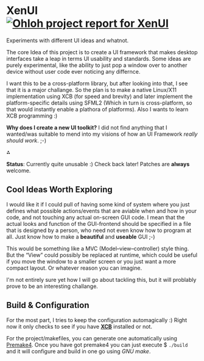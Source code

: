 XenUI [![Ohloh project report for XenUI](https://www.ohloh.net/p/xenui/widgets/project_thin_badge.gif)](https://www.ohloh.net/p/xenui)
=====
Experiments with different UI ideas and whatnot.

The core Idea of this project is to create a UI framework that makes desktop interfaces take a leap in terms UI usability and standards. Some ideas are purely experimental, like the ability to just pop a window over to another device without user code ever noticing any differnce.

I want this to be a cross-platform library, but after looking into that, I see that it is a major challange. So the plan is to make a native Linux/X11 implementation using XCB (for speed and brevity) and later implement the platform-specific details using SFML2 (Which in turn is cross-platform, so that would instantly enable a plathora of platforms). Also I wants to learn XCB programming :)

**Why does I create a new UI toolkit?** I did not find anything that I wanted/was suitable to mend into my visions of how an UI Framework _really should work_. ;-)

⁂

__Status__: Currently quite unusable :) Check back later!
Patches are **always** welcome.

Cool Ideas Worth Exploring
--------------------------
I would like it if I could pull of having some kind of system where you just defines what possible actions/events that are aviable when and how in your code, and not touching any actual on-screen GUI code. I mean that the actual looks and function of the GUI-frontend should be specified in a file that is designed by a person, who need not even know how to program at all. Just know how to make a **beautiful** and **useable** GUI ;-)

This would be something like a MVC (Model–view–controller) style thing. But the “View” could possibly be replaced at runtime, which could be useful if you move the window to a smaller screen or you just want a more compact layout. Or whatever reason you can imagine.

I'm not entirely sure yet how I will go about tackling this, but it will problably prove to be an interesting challange.

Build & Configuration
---------------------
For the most part, I tries to keep the configuration automagically :) Right now it only checks to see if you have **[XCB](http://xcb.freedesktop.org/)** installed or not.

For the project/makefiles, you can generate one automatically using [Premake4](http://industriousone.com/premake). Once you have got premake4 you can just execute $ `./build` and it will configure and build in one go using _GNU make_.


